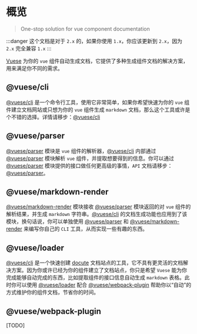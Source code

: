 # 概览

> One-stop solution for vue component documentation

:::danger
这个文档是对于 `2.x` 的，如果你使用 `1.x`，你应该更新到 `2.x`，因为 `2.x` 完全兼容 `1.x`
:::

[Vuese](https://github.com/vuese/vuese) 为你的 `vue` 组件自动生成文档，它提供了多种生成组件文档的解决方案，用来满足你不同的需求。

## @vuese/cli

[@vuese/cli](/zh/cli/) 是一个命令行工具，使用它非常简单，如果你希望快速为你的 `vue` 组件建立文档网站或只想为你的 `vue` 组件生成 `markdown` 文档，那么这个工具或许是个不错的选择。详情请移步：[@vuese/cli](/zh/cli/)

## @vuese/parser

[@vuese/parser](/zh/parser) 模块是 `vue` 组件的解析器，[@vuese/cli](/zh/cli/) 内部通过 [@vuese/parser](/zh/parser) 模块解析 `vue` 组件，并提取想要得到的信息。你可以通过 [@vuese/parser](/zh/parser) 模块提供的接口做任何更高级的事情，`API` 文档请移步：[@vuese/parser](/zh/parser)。

## @vuese/markdown-render

[@vuese/markdown-render](/zh/markdown-render) 模块接收 [@vuese/parser](/zh/parser) 模块返回的对 `vue` 组件的解析结果，并生成 `markdown` 字符串。[@vuese/cli](/zh/cli/) 的文档生成功能也应用到了该模块，换句话说，你可以单独使用 [@vuese/parser](/zh/parser) 和 [@vuese/markdown-render](/zh/markdown-render) 来编写你自己的 `CLI` 工具，从而实现一些有趣的东西。

## @vuese/loader

[@vuese/cli](/zh/cli/) 是一个快速创建 [docute](https://github.com/leptosia/docute) 文档站点的工具，它不具有更灵活的文档解决方案。因为你或许已经为你的组件建立了文档站点，你只是希望 `Vuese` 能为你完成能够自动完成的东西，比如提取组件的接口信息自动生成 `markdown` 表格。此时你可以使用 [@vuese/loader](/zh/loader) 配合 [@vuese/webpack-plugin](/zh/webpack-plugin) 帮助你以“自动”的方式维护你的组件文档，节省你的时间。

## @vuese/webpack-plugin

[TODO]